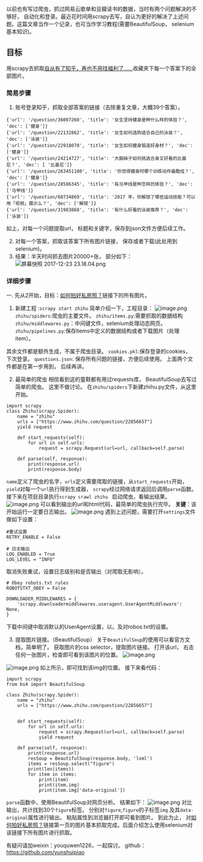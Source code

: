 以前也有写过爬虫，抓过网易云歌单和豆瓣读书的数据，当时有两个问题解决的不够好， 自动化和登录。最近花时间用scrapy去写，自认为更好的解决了上述问题。这篇文章当作一个记录，也可当作学习教程(需要BeautifulSoup， selenium基本知识)。
## 目标
用scrapy去抓取[自从有了知乎，再也不用找福利了……](https://www.zhihu.com/collection/146079773)收藏夹下每一个答案下的全部图片。

### 简易步骤
1. 账号登录知乎，抓取全部答案的链接（去除重复文章，大概39个答案）。
```
{'url': '/question/36007260', 'title': '女生坚持健身是种什么样的体验？', 'dec': ['健身']}
{'url': '/question/22132862', 'title': '女生如何选购适合自己的泳装？', 'dec': ['泳装']}
{'url': '/question/22918070', 'title': '女生如何健身锻造好身材？', 'dec': ['健身']}
{'url': '/question/24214727', 'title': '大胸妹子如何挑选合身又好看的比基尼？', 'dec': [ '比基尼']}
{'url': '/question/263451180', 'title': '你觉得健身时哪个训练动作最酷炫？', 'dec': ['健身']}
{'url': '/question/28586345', 'title': '有马甲线是种怎样的体验？', 'dec': ['马甲线']}
{'url': '/question/68734869', 'title': '2017 年，你解锁了哪些运动技能？可以用「视频」展示么？', 'dec': ['解锁']}
{'url': '/question/31983868', 'title': '有什么好看的泳装推荐？', 'dec': ['泳装']}
```
如上，对每一个问题提取url， 标题和关键字，保存到json文件方便后续工作。

2. 对每一个答案，抓取该答案下所有图片链接， 保存或者下载(此处用到selenium)。
3. 结果：半天时间抓去图片20000+张， 部分如下：
![屏幕快照 2017-12-23 23.18.04.png](http://upload-images.jianshu.io/upload_images/1794675-66a3ee4d18d86bfc.png?imageMogr2/auto-orient/strip%7CimageView2/2/w/1240)

### 详细步骤
一. 先从2开始，目标：[如何拍好私房照？](https://www.zhihu.com/question/22856657)链接下的所有图片。
1.  新建工程 :`scrapy start zhihu`
简单介绍一下，工程目录：
![image.png](http://upload-images.jianshu.io/upload_images/1794675-1f215b58665542bb.png?imageMogr2/auto-orient/strip%7CimageView2/2/w/1240)
`zhihu/spiders`:爬虫的主要文件。
`zhihu/items.py`:需要抓取的数据结构
`zhihu/middlewares.py`：中间键文件，selenium处理动态网页。
`zhihu/pipelines.py`:保存items中定义的数据结构或者下载图片（处理item）。

其余文件都是额外生成，不属于爬虫目录。
  `cookies.pkl`:保存登录的cookies， 下次登录。
`questions.json`: 保存所有问题的链接，方便后续使用。
上面两个文件都是在第一步用到， 后续再讲。

2. 最简单的爬虫
  相信看到这的童鞋都有用过requests库， BeautifulSoup去写过简单的爬虫。
这里不做讨论。
在`zhihu/spiders`下新建zhihu.py文件，从这里开始。
```
import scrapy
class Zhihu(scrapy.Spider):
    name = "zhihu"
    urls = ["https://www.zhihu.com/question/22856657"]
    yield request

    def start_requests(self):
        for url in self.urls:
            request = scrapy.Request(url=url, callback=self.parse)

    def parse(self, response):
        print(response.url)
        print(response.body)
```
`name`定义了爬虫的名字，`urls`定义需要爬取的链接，从`start_requests`开始，`yield`对每一个`url`执行得到生成器， `scrapy`经过网络请求返回后调用`parse`函数。
接下来在项目目录执行`scrapy crawl zhihu ` 启动爬虫，看输出结果。
![image.png](http://upload-images.jianshu.io/upload_images/1794675-a3f938efdfa01fb6.png?imageMogr2/auto-orient/strip%7CimageView2/2/w/1240)
可以看到输出的url和html代码，最简单的爬虫执行完毕。
**关键**：该开始运行一定要日志输出。
![image.png](http://upload-images.jianshu.io/upload_images/1794675-9650a7123cd5a4b1.png?imageMogr2/auto-orient/strip%7CimageView2/2/w/1240)
遇到上述问题，需要打开`settings`文件做如下设置：
```
#重试设置
RETRY_ENABLE = False

# 日志输出
LOG_ENABLED = True
LOG_LEVEL = "INFO"
```
取消失败重试，设置日志级别和是否输出（对爬取无影响）。
```
# Obey robots.txt rules
ROBOTSTXT_OBEY = False

DOWNLOADER_MIDDLEWARES = {
    'scrapy.downloadermiddlewares.useragent.UserAgentMiddleware': None,
}
```
下载中间键中取消默认的UserAgent设置，以。及对robos.txt的设置。


3. 提取图片链接。（BeautifulSoup）
关于`BeautifulSoup`的使用可以看官方文档，简单明了。
获取图片的css selector，提取图片链接。
打开该url， 右击任何一张图片，检查即可看到该图片的位置。
![image.png](http://upload-images.jianshu.io/upload_images/1794675-b4eb3c96a4959220.png?imageMogr2/auto-orient/strip%7CimageView2/2/w/1240)

![image.png](http://upload-images.jianshu.io/upload_images/1794675-fc584709d5bd1ca5.png?imageMogr2/auto-orient/strip%7CimageView2/2/w/1240)
如上所示，即可找到该img的位置。
接下来看代码：
```
import scrapy
from bs4 import BeautifulSoup

class Zhihu(scrapy.Spider):
    name = "zhihu"
    urls = ["https://www.zhihu.com/question/22856657"]


    def start_requests(self):
        for url in self.urls:
            request = scrapy.Request(url=url, callback=self.parse)
            yield request

    def parse(self, response):
        print(response.url)
        resSoup = BeautifulSoup(response.body, 'lxml')
        items = resSoup.select("figure")
        print(len(items))
        for item in items:
            print(item)
            print(item.img)
            print(item.img['data-original'])
```
`parse`函数中，使用BeautifulSoup对网页分析。
结果如下：
![image.png](http://upload-images.jianshu.io/upload_images/1794675-cb0fa828c44f1da6.png?imageMogr2/auto-orient/strip%7CimageView2/2/w/1240)
对比输出，共计找到30个`figure`标签。
分别对`figure`,`figure`的子标签`img` 及其`data-original`属性进行输出。
粘贴属性到浏览器打开即可看到图片。
到此为止， 对[如何拍好私房照？](https://www.zhihu.com/question/22856657)链接第一页的图片基本抓取完成。后面介绍怎么使用selenium对该链接下所有图片进行抓取。

有疑问请加weixin：youquwen1226，一起探讨。
github：https://github.com/yunshuipiao







